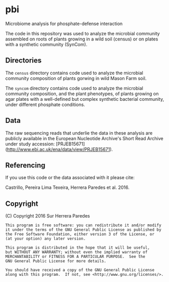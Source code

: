 # pbi
Microbiome analysis for phosphate-defense interaction

The code in this repository was used to analyze the microbial community assembled on roots of
plants growing in a wild soil (census) or on plates with a synthetic community (SynCom).

## Directories

The `census` directory contains code used to analyze the microbial community composition of
plants gorwing in wild Mason Farm soil.

The `syncom` directory contains code used to analyze the microbial community composition, and
the plant phenotypes, of plants growing on agar plates with a well-defined but complex
synthetic bacterial community, under different phosphate conditions.

## Data

The raw sequencing reads that underlie the data in these analysis are publicly available in
the European Nucleotide Archive's Short Read Archive under study accession: [PRJEB15671]
(http://www.ebi.ac.uk/ena/data/view/PRJEB15671).

## Referencing

If you use this code or the data associated with it please cite:

Castrillo, Pereira Lima Texeira, Herrera Paredes et al. 2016.

## Copyright

(C) Copyright 2016 Sur Herrera Paredes

    This program is free software: you can redistribute it and/or modify
    it under the terms of the GNU General Public License as published by
    the Free Software Foundation, either version 3 of the License, or
    (at your option) any later version.

    This program is distributed in the hope that it will be useful,
    but WITHOUT ANY WARRANTY; without even the implied warranty of
    MERCHANTABILITY or FITNESS FOR A PARTICULAR PURPOSE.  See the
    GNU General Public License for more details.

    You should have received a copy of the GNU General Public License
    along with this program.  If not, see <http://www.gnu.org/licenses/>.
